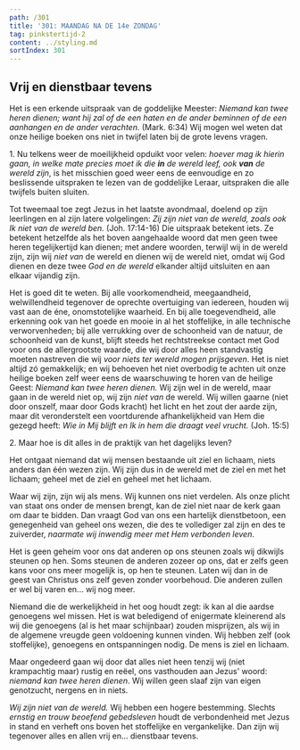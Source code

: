 ```yaml
---
path: /301
title: '301: MAANDAG NA DE 14e ZONDAG'
tag: pinkstertijd-2
content: ../styling.md
sortIndex: 301
---
```


## Vrij en dienstbaar tevens

Het is een erkende uitspraak van de goddelijke Meester: _Niemand kan twee heren dienen; want hij zal of de een haten en de ander beminnen of de een aanhangen en de ander verachten._ (Mark. 6:34) Wij mogen wel weten dat onze heilige boeken ons niet in twijfel laten bij de grote levens vragen.

1\. Nu telkens weer de moeilijkheid opduikt voor velen: _hoever mag ik hierin gaan, in welke mate precies moet ik die __in__ de wereld leef, ook __van__ de wereld zijn_, is het misschien goed weer eens de eenvoudige en zo beslissende uitspraken te lezen van de goddelijke Leraar, uitspraken die alle twijfels buiten sluiten.

Tot tweemaal toe zegt Jezus in het laatste avondmaal, doelend op zijn leerlingen en al zijn latere volgelingen: _Zij zijn niet van de wereld, zoals ook Ik niet van de wereld ben._ (Joh. 17:14-16) Die uitspraak betekent iets. Ze betekent hetzelfde als het boven aangehaalde woord dat men geen twee heren tegelijkertijd kan dienen; met andere woorden, terwijl wij in de wereld zijn, zijn wij _niet van_ de wereld en dienen wij de wereld niet, omdat wij God dienen en deze twee _God en de wereld_ elkander altijd uitsluiten en aan elkaar vijandig zijn.

Het is goed dit te weten. Bij alle voorkomendheid, meegaandheid, welwillendheid tegenover de oprechte overtuiging van iedereen, houden wij vast aan de éne, onomstotelijke waarheid. En bij alle toegevendheid, alle erkenning ook van het goede en mooie in al het stoffelijke, in alle technische verworvenheden; bij alle verrukking over de schoonheid van de natuur, de schoonheid van de kunst, blijft steeds het rechtstreekse contact met God voor ons de allergrootste waarde, die wij door alles heen standvastig moeten nastreven die wij _voor niets ter wereld mogen prijsgeven_. Het is niet altijd zó gemakkelijk; en wij behoeven het niet overbodig te achten uit onze heilige boeken zelf weer eens de waarschuwing te horen van de heilige Geest: _Niemand kan twee heren dienen._ Wij zijn wel in de wereld, maar gaan in de wereld niet op, wij zijn _niet van_ de wereld. Wij willen gaarne (niet door onszelf, maar door Gods kracht) het licht en het zout der aarde zijn, maar dit veronderstelt een voortdurende afhankelijkheid van Hem die gezegd heeft: _Wie in Mij blijft en Ik in hem die draagt veel vrucht._ (Joh. 15:5)

2\. Maar hoe is dit alles in de praktijk van het dagelijks leven?

Het ontgaat niemand dat wij mensen bestaande uit ziel en lichaam, niets anders dan één wezen zijn. Wij zijn dus in de wereld met de ziel en met het lichaam; geheel met de ziel en geheel met het lichaam.

Waar wij zijn, zijn wij als mens. Wij kunnen ons niet verdelen. Als onze plicht van staat ons onder de mensen brengt, kan de ziel niet naar de kerk gaan om daar te bidden. Dan vraagt God van ons een hartelijk dienstbetoon, een genegenheid van geheel ons wezen, die des te vollediger zal zijn en des te zuiverder, _naarmate wij inwendig meer met Hem verbonden leven_.

Het is geen geheim voor ons dat anderen op ons steunen zoals wij dikwijls steunen op hen. Soms steunen de anderen zozeer op ons, dat er zelfs geen kans voor ons meer mogelijk is, op hen te steunen. Laten wij dan in de geest van Christus ons zelf geven zonder voorbehoud. Die anderen zullen er wel bij varen en... wij nog meer.

Niemand die de werkelijkheid in het oog houdt zegt: ik kan al die aardse genoegens wel missen. Het is wat beledigend of enigermate kleinerend als wij die genoegens (al is het maar schijnbaar) zouden misprijzen, als wij in de algemene vreugde geen voldoening kunnen vinden. Wij hebben zelf (ook stoffelijke), genoegens en ontspanningen nodig. De mens is ziel en lichaam.

Maar ongedeerd gaan wij door dat alles niet heen tenzij wij (niet krampachtig maar) rustig en reëel, ons vasthouden aan Jezus' woord: _niemand kan twee heren dienen_. Wij willen geen slaaf zijn van eigen genotzucht, nergens en in niets.

_Wij zijn niet van de wereld._ Wij hebben een hogere bestemming. Slechts _ernstig en trouw beoefend gebedsleven_ houdt de verbondenheid met Jezus in stand en verheft ons boven het stoffelijke en vergankelijke. Dan zijn wij tegenover alles en allen vrij en... dienstbaar tevens.
